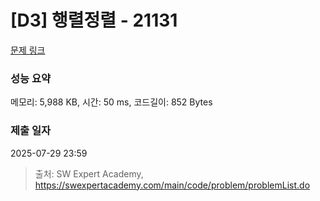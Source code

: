 # [D3] 행렬정렬 - 21131 

[문제 링크](https://swexpertacademy.com/main/code/problem/problemDetail.do?contestProbId=AZCQ28pKbaQDFAUC) 

### 성능 요약

메모리: 5,988 KB, 시간: 50 ms, 코드길이: 852 Bytes

### 제출 일자

2025-07-29 23:59



> 출처: SW Expert Academy, https://swexpertacademy.com/main/code/problem/problemList.do